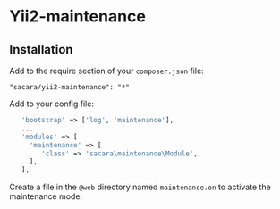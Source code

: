 Yii2-maintenance
================

Installation
------------

Add to the require section of your `composer.json` file:
```
"sacara/yii2-maintenance": "*"
```

Add to your config file:
```php
   'bootstrap' => ['log', 'maintenance'],
   ...
   'modules' => [
     'maintenance' => [
        'class' => 'sacara\maintenance\Module',
     ],
   ],
```

Create a file in the `@web` directory named `maintenance.on` to activate the maintenance mode.